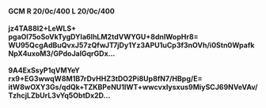#### GCM R 20/0c/400 L 20/0c/400
**jz4TA88l2+LeWLS+**<br/>**pgaOl75oSoVkTygDYla6lhLM2tdVWYGU+8dnlWopHr8=**<br/>**WU95QcgAdBuQvxJ57zQfwJT7jDy1Yz3APU1uCp3f3nOVh/i0Stn0WpafkNpX4uxoM3/GPdoJalGqrGDx...**<br/><br/>
**9A4ExSsyP1qVMYeY**<br/>**rx9+EG3wwqW8M1B7rDvHHZ3tDO2Pi8Up8fN7/HBpg/E=**<br/>**itW8wOXY3Gs/qdQk+TZKBPeNU1IWT+wwcvxIysxus9MiySCJ69NVeVAv/TzhcjLZbUrL3vYq5ObtDx2D...**